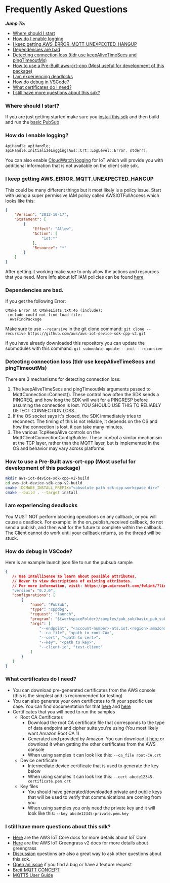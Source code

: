 # Frequently Asked Questions

*__Jump To:__*
* [Where should I start](#where-should-i-start)
* [How do I enable logging](#how-do-i-enable-logging)
* [I keep getting AWS_ERROR_MQTT_UNEXPECTED_HANGUP](#i-keep-getting-aws_error_mqtt_unexpected_hangup)
* [Dependencies are bad](#dependencies-are-bad)
* [Detecting connection loss (tldr use keepAliveTimeSecs and pingTimeoutMs)](#connection-loss)
* [How to use a Pre-Built aws-crt-cpp (Most useful for development of this package)](#prebuilt-aws-crt-cpp)
* [I am experiencing deadlocks](#i-am-experiencing-deadlocks)
* [How do debug in VSCode?](#how-do-debug-in-vscode)
* [What certificates do I need?](#what-certificates-do-i-need)
* [I still have more questions about this sdk?](#i-still-have-more-questions-about-this-sdk)

### Where should I start?

If you are just getting started make sure you [install this sdk](https://github.com/aws/aws-iot-device-sdk-cpp-v2#installation) and then build and run the [basic PubSub](https://github.com/aws/aws-iot-device-sdk-cpp-v2/tree/main/samples#basic-mqtt-pub-sub)

### How do I enable logging?

``` c++
ApiHandle apiHandle;
apiHandle.InitializeLogging(Aws::Crt::LogLevel::Error, stderr);
```
You can also enable [CloudWatch logging](https://docs.aws.amazon.com/iot/latest/developerguide/cloud-watch-logs.html) for IoT which will provide you with additional information that is not available on the client side sdk.

### I keep getting AWS_ERROR_MQTT_UNEXPECTED_HANGUP

This could be many different things but it most likely is a policy issue. Start with using a super permissive IAM policy called AWSIOTFullAccess which looks like this:

``` json
{
    "Version": "2012-10-17",
    "Statement": [
        {
            "Effect": "Allow",
            "Action": [
                "iot:*"
            ],
            "Resource": "*"
        }
    ]
}
```

After getting it working make sure to only allow the actions and resources that you need. More info about IoT IAM policies can be found [here](https://docs.aws.amazon.com/iot/latest/developerguide/security_iam_service-with-iam.html).


### Dependencies are bad.
If you get the following Error:
```
CMake Error at CMakeLists.txt:46 (include):
 include could not find load file:
  AwsFindPackage
```
Make sure to use `--recursive` in the git clone command:
`git clone --recursive https://github.com/aws/aws-iot-device-sdk-cpp-v2.git`

If you have already downloaded this repository you can update the submodules with this command:
`git submodule update --init --recursive`


### Detecting connection loss (tldr use keepAliveTimeSecs and pingTimeoutMs) <a name="connection-loss"></a>

There are 3 mechanisms for detecting connection loss:
1. The keepAliveTimeSecs and pingTimeoutMs arguments passed to MqttConnection::Connect(). These control how often the SDK sends a PINGREQ, and how long the SDK will wait for a PINGRESP before assuming the connection is lost. YOU SHOULD USE THIS TO RELIABLY DETECT CONNECTION LOSS.
2. If the OS socket says it's closed, the SDK immediately tries to reconnect. The timing of this is not reliable, it depends on the OS and how the connection is lost, it can take many minutes.
3. The various TcpKeepAlive controls on the MqttClientConnectionConfigBuilder. These control a similar mechanism at the TCP layer, rather than the MQTT layer, but is implemented in the OS and behavior may vary across platforms


### How to use a Pre-Built aws-crt-cpp (Most useful for development of this package) <a name="prebuilt-aws-crt-cpp"></a>

``` sh
mkdir aws-iot-device-sdk-cpp-v2-build
cd aws-iot-device-sdk-cpp-v2-build
cmake -DCMAKE_INSTALL_PREFIX="<absolute path sdk-cpp-workspace dir>"  -DCMAKE_PREFIX_PATH="<absolute path sdk-cpp-workspace dir>" -DBUILD_DEPS=OFF ../aws-iot-device-sdk-cpp-v2
cmake --build . --target install
```

### I am experiencing deadlocks

You MUST NOT perform blocking operations on any callback, or you will cause a deadlock. For example: in the on_publish_received callback, do not send a publish, and then wait for the future to complete within the callback. The Client cannot do work until your callback returns, so the thread will be stuck.

### How do debug in VSCode?

Here is an example launch.json file to run the pubsub sample
 ``` json
 {
    // Use IntelliSense to learn about possible attributes.
    // Hover to view descriptions of existing attributes.
    // For more information, visit: https://go.microsoft.com/fwlink/?linkid=830387
    "version": "0.2.0",
    "configurations": [
        {
            "name": "PubSub",
            "type": "cppdbg",
            "request": "launch",
            "program": "${workspaceFolder}/samples/pub_sub/basic_pub_sub/build/basic-pub-sub",
            "args": [
                "--endpoint", "<account-number>-ats.iot.<region>.amazonaws.com",
                "--ca_file", "<path to root-CA>",
                "--cert", "<path to cert>",
                "--key", "<path to key>",
                "--client-id", "test-client"
            ]
        }
    ]
}
```
### What certificates do I need?

* You can download pre-generated certificates from the AWS console (this is the simplest and is recommended for testing)
* You can also generate your own certificates to fit your specific use case. You can find documentation for that [here](https://docs.aws.amazon.com/iot/latest/developerguide/x509-client-certs.html) and [here](https://iot-device-management.workshop.aws/en/provisioning-options.html)
* Certificates that you will need to run the samples
    * Root CA Certificates
        * Download the root CA certificate file that corresponds to the type of data endpoint and cipher suite you're using (You most likely want Amazon Root CA 1)
        * Generated and provided by Amazon. You can download it [here](https://www.amazontrust.com/repository/) or download it when getting the other certificates from the AWS console
        * When using samples it can look like this: `--ca_file root-CA.crt`
    * Device certificate
        * Intermediate device certificate that is used to generate the key below
        * When using samples it can look like this: `--cert abcde12345-certificate.pem.crt`
    * Key files
        * You should have generated/downloaded private and public keys that will be used to verify that communications are coming from you
        * When using samples you only need the private key and it will look like this: `--key abcde12345-private.pem.key`

### I still have more questions about this sdk?

* [Here](https://docs.aws.amazon.com/iot/latest/developerguide/what-is-aws-iot.html) are the AWS IoT Core docs for more details about IoT Core
* [Here](https://docs.aws.amazon.com/greengrass/v2/developerguide/what-is-iot-greengrass.html) are the AWS IoT Greengrass v2 docs for more details about greengrass
* [Discussion](https://github.com/aws/aws-iot-device-sdk-cpp-v2/discussions) questions are also a great way to ask other questions about this sdk.
* [Open an issue](https://github.com/aws/aws-iot-device-sdk-cpp-v2/issues) if you find a bug or have a feature request
* [Breif MQTT CONCEPT](./MQTT_CONCEPT.md)
* [MQTT5 User Guide](./MQTT5_Userguide.md)

